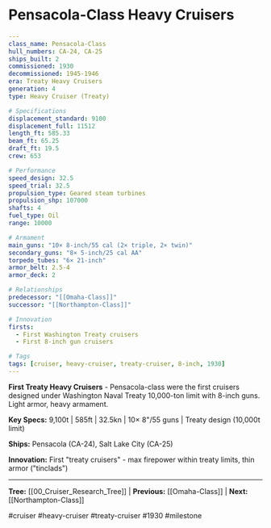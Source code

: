 # Pensacola-Class Heavy Cruisers

```yaml
---
class_name: Pensacola-Class
hull_numbers: CA-24, CA-25
ships_built: 2
commissioned: 1930
decommissioned: 1945-1946
era: Treaty Heavy Cruisers
generation: 4
type: Heavy Cruiser (Treaty)

# Specifications
displacement_standard: 9100
displacement_full: 11512
length_ft: 585.33
beam_ft: 65.25
draft_ft: 19.5
crew: 653

# Performance
speed_design: 32.5
speed_trial: 32.5
propulsion_type: Geared steam turbines
propulsion_shp: 107000
shafts: 4
fuel_type: Oil
range: 10000

# Armament
main_guns: "10× 8-inch/55 cal (2× triple, 2× twin)"
secondary_guns: "8× 5-inch/25 cal AA"
torpedo_tubes: "6× 21-inch"
armor_belt: 2.5-4
armor_deck: 2

# Relationships
predecessor: "[[Omaha-Class]]"
successor: "[[Northampton-Class]]"

# Innovation
firsts:
  - First Washington Treaty cruisers
  - First 8-inch gun cruisers

# Tags
tags: [cruiser, heavy-cruiser, treaty-cruiser, 8-inch, 1930]
---
```

**First Treaty Heavy Cruisers** - Pensacola-class were the first cruisers designed under Washington Naval Treaty 10,000-ton limit with 8-inch guns. Light armor, heavy armament.

**Key Specs:** 9,100t | 585ft | 32.5kn | 10× 8"/55 guns | Treaty design (10,000t limit)

**Ships:** Pensacola (CA-24), Salt Lake City (CA-25)

**Innovation:** First "treaty cruisers" - max firepower within treaty limits, thin armor ("tinclads")

---
**Tree:** [[00_Cruiser_Research_Tree]] | **Previous:** [[Omaha-Class]] | **Next:** [[Northampton-Class]]

#cruiser #heavy-cruiser #treaty-cruiser #1930 #milestone

